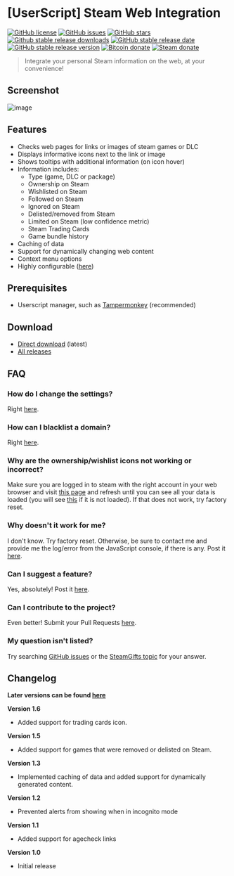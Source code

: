 
# [UserScript] Steam Web Integration


[![GitHub license](https://img.shields.io/github/license/Revadike/SteamWebIntegration)](https://github.com/Revadike/SteamWebIntegration/blob/master/LICENSE)
[![GitHub issues](https://img.shields.io/github/issues/Revadike/SteamWebIntegration)](https://github.com/Revadike/SteamWebIntegration/issues)
[![GitHub stars](https://img.shields.io/github/stars/Revadike/SteamWebIntegration)](https://github.com/Revadike/SteamWebIntegration/stargazers)
[![Github stable release downloads](https://img.shields.io/github/downloads/Revadike/SteamWebIntegration/latest/total.svg?label=Downloads&maxAge=600)](https://github.com/Revadike/SteamWebIntegration/releases/latest)
[![GitHub stable release date](https://img.shields.io/github/release-date/Revadike/SteamWebIntegration.svg?label=Released&maxAge=600)](https://github.com/Revadike/SteamWebIntegration/releases/latest)
[![GitHub stable release version](https://img.shields.io/github/release/Revadike/SteamWebIntegration.svg?label=Stable&maxAge=600)](https://github.com/Revadike/SteamWebIntegration/releases/latest)
[![Bitcoin donate](https://img.shields.io/badge/Bitcoin-donate-yellow.svg)](https://www.blockchain.com/btc/payment_request?address=133YTipt9VUuB7EsYnkPFuVGutNc9UzswF)
[![Steam donate](https://img.shields.io/badge/Steam-donate-yellow.svg)](https://steamcommunity.com/tradeoffer/new/?partner=82699538&token=V7DQVtra)


> Integrate your personal Steam information on the web, at your convenience!
> 

## Screenshot
![image](https://user-images.githubusercontent.com/4411977/116749354-1a6d6c00-aa01-11eb-8f5c-ae7a6936532a.png)

## Features
 * Checks web pages for links or images of steam games or DLC
 * Displays informative icons next to the link or image
 * Shows tooltips with additional information (on icon hover)
 * Information includes:
   * Type (game, DLC or package)
   * Ownership on Steam
   * Wishlisted on Steam
   * Followed on Steam
   * Ignored on Steam
   * Delisted/removed from Steam
   * Limited on Steam (low confidence metric)
   * Steam Trading Cards
   * Game bundle history
 * Caching of data
 * Support for dynamically changing web content
 * Context menu options
 * Highly configurable ([here](https://revadike.com/swi/settings/))

## Prerequisites 
 * Userscript manager, such as [Tampermonkey](http://tampermonkey.net/) (recommended)

## Download
 * [Direct download](https://github.com/Revadike/SteamWebIntegration/raw/master/Steam%20Web%20Integration.user.js) (latest)
 * [All releases](https://github.com/Revadike/SteamWebIntegration/releases)

## FAQ

### How do I change the settings?
Right [here](https://revadike.com/swi/settings/).

### How can I blacklist a domain?
Right [here](https://revadike.com/swi/settings/).

### Why are the ownership/wishlist icons not working or incorrect?
Make sure you are logged in to steam with the right account in your web browser and visit [this page](http://store.steampowered.com/dynamicstore/userdata/) and refresh until you can see all your data is loaded (you will see [this](https://i.imgur.com/ShKcuay.png) if it is not loaded). If that does not work, try factory reset.

### Why doesn't it work for me?
I don't know. Try factory reset. Otherwise, be sure to contact me and provide me the log/error from the JavaScript console, if there is any.
Post it [here](https://github.com/Revadike/SteamWebIntegration/issues).

### Can I suggest a feature?
Yes, absolutely! Post it [here](https://github.com/Revadike/SteamWebIntegration/issues).

### Can I contribute to the project?
Even better! Submit your Pull Requests [here](https://github.com/Revadike/SteamWebIntegration/pulls).

### My question isn't listed?
Try searching [GitHub issues](https://github.com/Revadike/SteamWebIntegration/issues) or the [SteamGifts topic](https://www.steamgifts.com/discussion/y9vVm/) for your answer.

## Changelog
**Later versions can be found [here](https://github.com/Revadike/SteamWebIntegration/releases)**

**Version 1.6**
 * Added support for trading cards icon.

**Version 1.5**
 * Added support for games that were removed or delisted on Steam.

**Version 1.3**
 * Implemented caching of data and added support for dynamically generated content.

**Version 1.2**
 * Prevented alerts from showing when in incognito mode

**Version 1.1**
 * Added support for agecheck links

**Version 1.0**
 * Initial release
